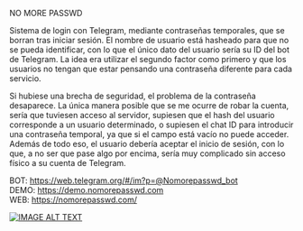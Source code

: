 NO MORE PASSWD
 
Sistema de login con Telegram, mediante contraseñas temporales, que se borran tras iniciar sesión. El nombre de usuario está hasheado para que no se pueda identificar, con lo que el único dato del usuario sería su ID del bot de Telegram.  La idea era utilizar el segundo factor como primero y que los usuarios no tengan que estar pensando una contraseña diferente para cada servicio. 

Si hubiese una brecha de seguridad, el problema de la contraseña desaparece. La única manera posible que se me ocurre de robar la cuenta, sería que tuviesen acceso al servidor, supiesen que el hash del usuario corresponde a un usuario determinado, o supiesen el chat ID para introducir una contraseña temporal, ya que si el campo está vacío no puede acceder. Además de todo eso, el usuario debería aceptar el inicio de sesión, con lo que, a no ser que pase algo por encima, sería muy complicado sin acceso físico a su cuenta de Telegram.

BOT: https://web.telegram.org/#/im?p=@Nomorepasswd_bot </br>
DEMO: https://demo.nomorepasswd.com </br>
WEB: https://nomorepasswd.com/

[![IMAGE ALT TEXT](https://i63.tinypic.com/8vnptg.png)](http://www.youtube.com/watch?v=KFj9PCgrxb4 "No More Passwd")
